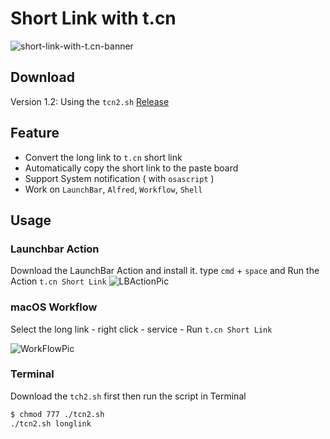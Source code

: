 # Short Link with t.cn
![short-link-with-t.cn-banner](https://i.loli.net/2020/05/15/PIfCDquAXbGKcUn.png)

## Download
Version 1.2: Using the `tcn2.sh`
[Release](https://github.com/jsmjsm/Short-Link-with-t.cn/releases)

## Feature

- Convert the long link to `t.cn` short link
- Automatically copy the short link to the paste board
- Support System notification ( with `osascript` )
- Work on `LaunchBar`, `Alfred`, `Workflow`, `Shell`

## Usage

### Launchbar Action

Download the LaunchBar Action and install it.
type `cmd` + `space` and Run the Action `t.cn Short Link`
![LBActionPic](https://i.loli.net/2020/05/14/OD3yKoh1tiEV5z4.png)

### macOS Workflow

Select the long link - right click - service - Run `t.cn Short Link`

![WorkFlowPic](https://i.loli.net/2020/05/14/4QCj52NI1wphyoV.png)

### Terminal

Download the `tch2.sh` first
then run the script in Terminal

```sh
$ chmod 777 ./tcn2.sh
./tcn2.sh longlink
```
